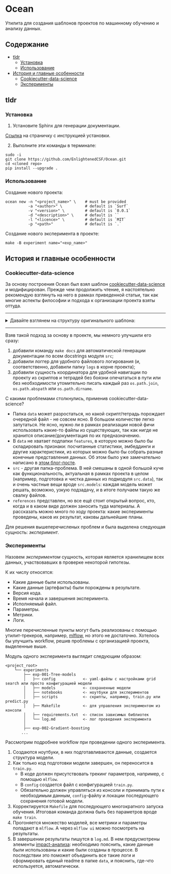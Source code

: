 # Ocean

Утилита для создания шаблонов проектов по машинному обучению и анализу данных.

## Содержание

* [tldr](#tldr)
    * [Установка](#Установка)
    * [Использование](#Использование)
* [История и главные особенности](#История-и-главные-особенности)
    * [Cookiecutter-data-science](#Cookiecutter-data-science)
    * [Эксперименты](#Эксперименты)

## tldr

### Установка

1) Установите Sphinx для генерации документации.

[Ссылка](http://www.sphinx-doc.org/en/1.4/install.html) на страничку с инструкцией установки.

2) Выполните эти команды в терминале:

```
sudo -i
git clone https://github.com/EnlightenedCSF/Ocean.git
cd <cloned repo>
pip install --upgrade .
```

### Использование

Создание нового проекта:
```
ocean new -n "<project_name>" \    # must be provided
          -a "<author>" \          # default is `Surf`
          -v "<version>" \         # default is `0.0.1`
          -d "<description>" \     # default is ``
          -l "<licence>" \         # default is `MIT`
          -p "<path>"              # default is `.`
```

Создание нового эксперимента в проекте:
```
make -B experiment name="<exp_name>"
```

## История и главные особенности

### Cookiecutter-data-science

За основу построения Ocean был взял шаблон [cookiecutter-data-science](https://drivendata.github.io/cookiecutter-data-science/) и модифицирован. Прежде чем продолжить чтение, я настоятельно рекомендую взглянуть на него в рамках приведенной статьи, так как многие аспекты философии и подхода к организации проекта взяты оттуда.

---

<details>
    <summary>Давайте взглянем на структуру оригинального шаблона:</summary>

```
├── LICENSE
├── Makefile           <- Makefile with commands like `make data` or `make train`
├── README.md          <- The top-level README for developers using this project.
├── data
│   ├── external       <- Data from third party sources.
│   ├── interim        <- Intermediate data that has been transformed.
│   ├── processed      <- The final, canonical data sets for modeling.
│   └── raw            <- The original, immutable data dump.
│
├── docs               <- A default Sphinx project; see sphinx-doc.org for details
│
├── models             <- Trained and serialized models, model predictions, or model summaries
│
├── notebooks          <- Jupyter notebooks. Naming convention is a number (for ordering),
│                         the creator's initials, and a short `-` delimited description, e.g.
│                         `1.0-jqp-initial-data-exploration`.
│
├── references         <- Data dictionaries, manuals, and all other explanatory materials.
│
├── reports            <- Generated analysis as HTML, PDF, LaTeX, etc.
│   └── figures        <- Generated graphics and figures to be used in reporting
│
├── requirements.txt   <- The requirements file for reproducing the analysis environment, e.g.
│                         generated with `pip freeze > requirements.txt`
│
├── setup.py           <- Make this project pip installable with `pip install -e`
├── src                <- Source code for use in this project.
│   ├── __init__.py    <- Makes src a Python module
│   │
│   ├── data           <- Scripts to download or generate data
│   │   └── make_dataset.py
│   │
│   ├── features       <- Scripts to turn raw data into features for modeling
│   │   └── build_features.py
│   │
│   ├── models         <- Scripts to train models and then use trained models to make
│   │   │                 predictions
│   │   ├── predict_model.py
│   │   └── train_model.py
│   │
│   └── visualization  <- Scripts to create exploratory and results oriented visualizations
│       └── visualize.py
│
└── tox.ini            <- tox file with settings for running tox; see tox.testrun.org

```
</details>

---

Взяв такой подход за основу в проекте, мы немного улучшили его сразу:
1. добавили команду `make docs` для автоматической генерации документации по всем docstrings модуля `src`;
2. добавили логгер для удобного файлового логирования (и, соответственно, добавили папку `logs` в корне проекта);
3. добавили сущность координатора для удобной навигации по проекту из скриптов и тетрадей без боязни опечататься в пути или без необходимости утомительно писать каждый раз `os.path.join`, `os.path.abspath` или `os.path.dirname`.

С какими проблемами столкнулись, применив cookiecutter-data-science?

* Папка `data` может разростаться, но какой скрипт/тетрадь порождает очередной файл - не совсем ясно. В большом количестве легко запутаться. Не ясно, нужно ли в рамках реализации новой фичи использовать какие-то файлы из существующих, так как нигде не хранится описание/документация по их предназначению.
* В `data` не хватает подпапки `features`, в которую можно было бы складировать признаки: посчитанные статистики, эмбеддинги и другие характеристики, из которых можно было бы собрать разные конечные представления данных. Об этом было уже замечательно написано в [этом блог-посте](https://www.logicalclocks.com/feature-store/).
* `src` - другая папка-проблема. В ней смешаны в одной большой куче как функциональность, актуальная в рамках проекта в целом (например, подготовка и чистка данных из подмодуля `src.data`), так и очень частные вещи вроде `src.models`: каждая модель может решать, возможно, узкую подзадачу, и в итоге получаем такую же свалку файлов.
* `references` представлен, но все ещё стоит открытый вопрос, кто, когда и в каком виде должен заносить туда материалы. А рассказать можно много по ходу проекта: какие эксперименты проведены, каков их результат, каковы дальнейшие планы.

Для решения вышеперечисленых проблем и была выделена следующая сущность: _эксперимент_.


### Эксперименты

Назовем _экспериментом_ сущность, которая является хранилищем всех данных, участвовавших в проверке некоторой гипотезы.

К их числу относятся:
* Какие данные были использованы.
* Какие данные (артефакты) были порождены в результате.
* Версия кода.
* Время начала и завершения эксперимента.
* Исполняемый файл.
* Параметры.
* Метрики.
* Логи.

Многие перечисленные пункты могут быть реализованы с помощью утилит-трекеров, например, [mlflow](https://mlflow.org/docs/latest/tracking.html), но этого не достаточно. Хотелось бы улучшить workflow, решив проблемы с организацией проекта, выделенные выше.

Модуль одного эксперимента выглядит следующим образом:

```
<project_root>
    └── experiments
        ├── exp-001-Tree-models
        │   ├── config            <- yaml-файлы с настройками grid search или просто конфигурацией модели
        │   ├── models            <- сохраненные модели
        │   ├── notebooks         <- ноутбуки для экспериментов
        │   ├── scripts           <- скрипты, например, train.py или predict.py
        │   ├── Makefile          <- для управления экспериментом из консоли
        │   ├── requirements.txt  <- список зависимых библиотек
        │   └── log.md            <- лог проведения эксперимента
        │
        ├── exp-002-Gradient-boosting
       ...
```

Рассмотрим подробнее workflow при проведении одного эксперимента.
1. Создаются ноутбуки, в них подготавливаются данные, создается структура модели.
2. Как только код подготовки модели завершен, он переносится в `train.py`.
    - В коде должен присутствовать трекинг параметров, например, с помощью `mlflow`.
    - В `config` создается файл с конфигурацией `train.py`.
    - Обязательно должен управляться из консоли и принимать пути к необходимым данным, `config`-файлу и локации последующего сохранения готовой модели.
3. Корректируется `Makefile` для последующего многократного запуска обучения. Итоговая команда должна быть без параметров вроде `make train`.
4. Прогоняется множество моделей, все метрики и параметры попадают в `mlflow`. А через `mlflow ui` можно посмотреть на результаты.
5. В завершении результаты пишутся в `log.md`. В нем предусмотрены элементы [impact-анализа](https://en.wikipedia.org/wiki/Change_impact_analysis): необходимо пояснить, какие данные были использованы и какие были созданы в процессе. В последствии это поможет объединить все такие логи и сформировать единый readme в папке `data`, и пояснить, где-что используется, автоматически.
